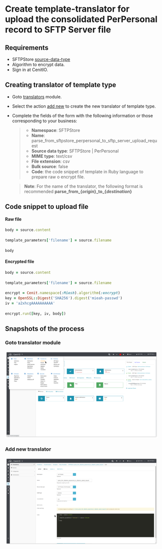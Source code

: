 # Create template-translator for upload the consolidated PerPersonal record to SFTP Server file

## Requirements

* SFTPStore [source-data-type](data-types/SFTPStore-PerPersonal.md)
* Algorithm to encrypt data.[<i class="fa fa-external-link" aria-hidden="true"></i>](algorithms/miesh-encrypt.md)
* Sign in at CenitIO.[<i class="fa fa-external-link" aria-hidden="true"></i>](https://cenit.io/users/sign_in)

## Creating translator of template type

* Goto [translators](https://cenit.io/template) module.
* Select the action [add new](https://cenit.io/template/new) to create the new translator of template type.
* Complete the fields of the form with the following information or those corresponding to your business:

    >- **Namespace**: SFTPStore
    >- **Name**: parse_from_sftpstore_perpersonal_to_sftp_server_upload_request
    >- **Source data type**: SFTPStore | PerPersonal
    >- **MIME type**: text/csv
    >- **File extension**: csv
    >- **Bulk source**: false
    >- **Code**: the code snippet of template in Ruby language to prepare raw o encrypt file.

    > **Note**: For the name of the translator, the following format is recommended **parse_from\_\{*origin*\}\_to\_\{*destination*\}**

## Code snippet to upload file

<!-- tabs:start -->

#### **Raw file**

```ruby
body = source.content

template_parameters['filename'] = source.filename

body
```

#### **Encrypted file**

```ruby
body = source.content

template_parameters['filename'] = source.filename

encrypt = Cenit.namespace(:Miesh).algorithm(:encrypt)
key = OpenSSL::Digest('SHA256').digest('mieah-passwd')
iv = 'a2xhcgAAAAAAAAAA'

encrypt.run([key, iv, body])
```

<!-- tabs:end -->

## Snapshots of the process

### Goto translator module

   ![](../assets/snapshots/sftp-store-trans/snapshots-001.png)
    
### Add new translator

   ![](../assets/snapshots/sftp-store-trans/snapshots-003.png)
   
